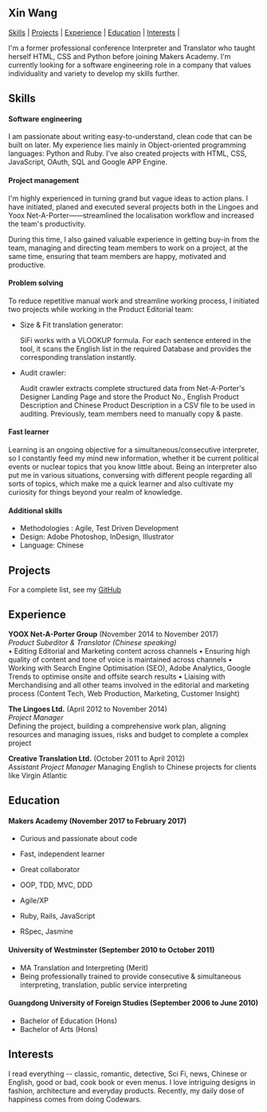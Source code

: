 ## Xin Wang

[Skills](#skills) | [Projects](#projects) | [Experience](#experience) | [Education](#education) | [Interests](#interests) | 

I'm a former professional conference Interpreter and Translator who taught herself HTML, CSS and Python before joining Makers Academy. I'm currently looking for a software engineering role in a company that values individuality and variety to develop my skills further.

## Skills

#### Software engineering
I am passionate about writing easy-to-understand, clean code that can be built on later. My experience lies mainly in Object-oriented programming languages: Python and Ruby. I've also created projects with HTML, CSS, JavaScript, OAuth, SQL and Google APP Engine.

#### Project management
I'm highly experienced in turning grand but vague ideas to action plans. I have initiated, planed and executed several projects both in the Lingoes and Yoox Net-A-Porter——streamlined the localisation workflow and increased the team's productivity.

During this time, I also gained valuable experience in getting buy-in from the team, managing and directing team members to work on a project, at the same time, ensuring that team members are happy, motivated and productive.

#### Problem solving
To reduce repetitive manual work and streamline working process, I initiated two projects while working in the Product Editorial team:  

- Size & Fit translation generator:

  SiFi works with a VLOOKUP formula. For each sentence entered in the tool, it scans the English list in the required Database and provides the corresponding translation instantly.

- Audit crawler:

  Audit crawler extracts complete structured data from Net-A-Porter's Designer Landing Page and store the Product No., English Product Description and Chinese Product Description in a CSV file to be used in auditing. Previously, team members need to manually copy & paste.

#### Fast learner
Learning is an ongoing objective for a simultaneous/consecutive interpreter, so I constantly feed my mind new information, whether it be current political events or nuclear topics that you know little about. Being an interpreter also put me in various situations, conversing with different people regarding all sorts of topics, which make me a quick learner and also cultivate my curiosity for things beyond your realm of knowledge.

#### Additional skills

   - Methodologies : Agile, Test Driven Development
   - Design: Adobe Photoshop, InDesign, Illustrator
   - Language: Chinese

## Projects

For a complete list, see my [GitHub](https://github.com/Xin00163?tab=repositories)

## Experience

**YOOX Net-A-Porter Group** (November 2014 to November 2017)    
*Product Subeditor & Translator (Chinese speaking)*  
• Editing Editorial and Marketing content across channels
• Ensuring high quality of content and tone of voice is maintained across channels
• Working with Search Engine Optimisation (SEO), Adobe Analytics, Google Trends to optimise onsite and offsite search results
• Liaising with Merchandising and all other teams involved in the editorial and marketing process (Content Tech, Web Production, Marketing, Customer Insight)

**The Lingoes Ltd.** (April 2012 to November 2014)   
*Project Manager*  
Defining the project, building a comprehensive work plan, aligning resources and managing issues, risks and budget to complete a complex project

**Creative Translation Ltd.**	(October 2011 to April 2012)   
*Assistant Project Manager*
Managing English to Chinese projects for clients like Virgin Atlantic

## Education

#### Makers Academy (November 2017 to February 2017)

- Curious and passionate about code
- Fast, independent learner
- Great collaborator

- OOP, TDD, MVC, DDD
- Agile/XP
- Ruby, Rails, JavaScript
- RSpec, Jasmine

#### University of Westminster (September 2010 to October 2011)

- MA Translation and Interpreting (Merit)
- Being professionally trained to provide consecutive & simultaneous interpreting, translation, public service interpreting

#### Guangdong University of Foreign Studies (September 2006 to June 2010)

- Bachelor of Education (Hons)
- Bachelor of Arts (Hons)

## Interests
I read everything -- classic, romantic, detective, Sci Fi, news, Chinese or English, good or bad, cook book or even menus.
I love intriguing designs in fashion, architecture and everyday products.
Recently, my daily dose of happiness comes from doing Codewars.
